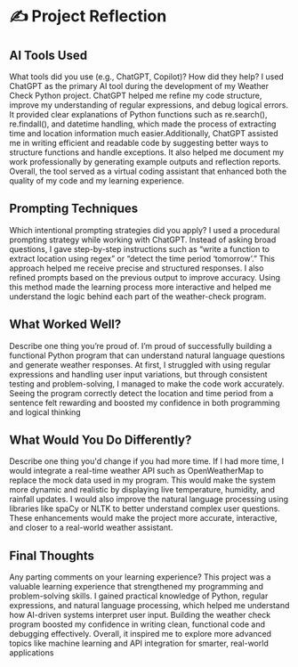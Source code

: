 # ✍️ Project Reflection

## AI Tools Used
What tools did you use (e.g., ChatGPT, Copilot)? How did they help?
I used ChatGPT as the primary AI tool during the development of my Weather Check Python project. ChatGPT helped me refine my code structure, improve my understanding of regular expressions, and debug logical errors. It provided clear explanations of Python functions such as re.search(), re.findall(), and datetime handling, which made the process of extracting time and location information much easier.Additionally, ChatGPT assisted me in writing efficient and readable code by suggesting better ways to structure functions and handle exceptions. It also helped me document my work professionally by generating example outputs and reflection reports. Overall, the tool served as a virtual coding assistant that enhanced both the quality of my code and my learning experience.
## Prompting Techniques
Which intentional prompting strategies did you apply?
I used a procedural prompting strategy while working with ChatGPT. Instead of asking broad questions, I gave step-by-step instructions such as “write a function to extract location using regex” or “detect the time period ‘tomorrow’.” This approach helped me receive precise and structured responses. I also refined prompts based on the previous output to improve accuracy. Using this method made the learning process more interactive and helped me understand the logic behind each part of the weather-check program.
## What Worked Well?
Describe one thing you’re proud of.
I’m proud of successfully building a functional Python program that can understand natural language questions and generate weather responses. At first, I struggled with using regular expressions and handling user input variations, but through consistent testing and problem-solving, I managed to make the code work accurately. Seeing the program correctly detect the location and time period from a sentence felt rewarding and boosted my confidence in both programming and logical thinking
## What Would You Do Differently?
Describe one thing you'd change if you had more time.
If I had more time, I would integrate a real-time weather API such as OpenWeatherMap to replace the mock data used in my program. This would make the system more dynamic and realistic by displaying live temperature, humidity, and rainfall updates. I would also improve the natural language processing using libraries like spaCy or NLTK to better understand complex user questions. These enhancements would make the project more accurate, interactive, and closer to a real-world weather assistant.
## Final Thoughts
Any parting comments on your learning experience?
This project was a valuable learning experience that strengthened my programming and problem-solving skills. I gained practical knowledge of Python, regular expressions, and natural language processing, which helped me understand how AI-driven systems interpret user input. Building the weather check program boosted my confidence in writing clean, functional code and debugging effectively. Overall, it inspired me to explore more advanced topics like machine learning and API integration for smarter, real-world applications
